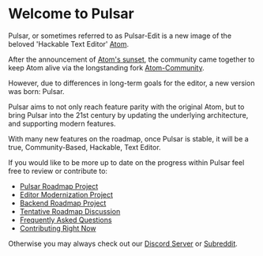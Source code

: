 # Welcome to Pulsar

Pulsar, or sometimes referred to as Pulsar-Edit is a new image of the beloved 'Hackable Text Editor' [Atom](https://github.com/atom/atom).

After the announcement of [Atom's sunset](https://github.blog/2022-06-08-sunsetting-atom/), the community came together to keep Atom alive via the longstanding fork [Atom-Community](https://github.com/atom-community/atom).

However, due to differences in long-term goals for the editor, a new version was born: Pulsar.

Pulsar aims to not only reach feature parity with the original Atom, but to bring Pulsar into the 21st century by updating the underlying architecture, and supporting modern features.

With many new features on the roadmap, once Pulsar is stable, it will be a true, Community-Based, Hackable, Text Editor.

If you would like to be more up to date on the progress within Pulsar feel free to review or contribute to:

* [Pulsar Roadmap Project](https://github.com/orgs/pulsar-edit/projects/3)
* [Editor Modernization Project](https://github.com/orgs/pulsar-edit/projects/1)
* [Backend Roadmap Project](https://github.com/orgs/pulsar-edit/projects/2)
* [Tentative Roadmap Discussion](https://github.com/orgs/pulsar-edit/discussions/2)
* [Frequently Asked Questions](https://github.com/pulsar-edit/.github/blob/main/FAQ.md)
* [Contributing Right Now](https://github.com/pulsar-edit/.github/blob/main/project-birth/CONTRIBUTING-DURING-START.md)

Otherwise you may always check out our [Discord Server](https://discord.gg/gp9UStzsHk) or [Subreddit](https://www.reddit.com/r/pulsaredit/).

